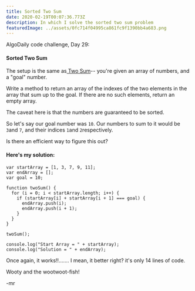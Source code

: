 ```yaml
---
title: Sorted Two Sum
date: 2020-02-19T00:07:36.773Z
description: In which I solve the sorted two sum problem
featuredImage: ../assets/0fc714f04995ca861fc9f1390bb4a683.png
---
```

AlgoDaily code challenge, Day 29:

#### Sorted Two Sum

The setup is the same as[ Two Sum](http://challenges/two-sum)-- you're given an array of numbers, and a "goal" number.

Write a method to return an array of the indexes of the two elements in the array that sum up to the goal. If there are no such elements, return an empty array.

The caveat here is that the numbers are guaranteed to be sorted.

So let's say our goal number was `10`. Our numbers to sum to it would be `3`and `7`, and their indices `1`and `2`respectively.

Is there an efficient way to figure this out?

#### Here's my solution:

```
var startArray = [1, 3, 7, 9, 11];
var endArray = [];
var goal = 10;

function twoSum() {
  for (i = 0; i < startArray.length; i++) {
    if (startArray[i] + startArray[i + 1] === goal) {
      endArray.push(i);
      endArray.push(i + 1);
    }
  }
}

twoSum();

console.log("Start Array = " + startArray);
console.log("Solution = " + endArray);
```

Once again, it works!!....... I mean, it better right? it's only 14 lines of code.

Wooty and the wootwoot-fish!

\-mr
